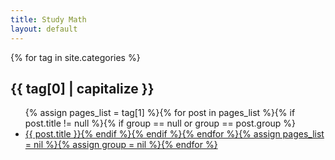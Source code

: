 ```yaml
---
title: Study Math
layout: default
---
```


{% for tag in site.categories %} 
  <h2 id="{{ tag[0] }}">{{ tag[0] | capitalize }}</h2>
  <ul class="post-list">{% assign pages_list = tag[1] %}{% for post in pages_list %}{% if post.title != null %}{% if group == null or group == post.group %}
      <li><a href="{{ site.url }}{{ post.url }}">{{ post.title }}{% endif %}{% endif %}{% endfor %}{% assign pages_list = nil %}{% assign group = nil %}{% endfor %}
